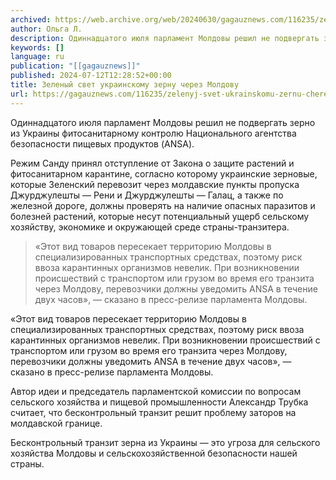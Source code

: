 ```yaml
---
archived: https://web.archive.org/web/20240630/gagauznews.com/116235/zelenyj-svet-ukrainskomu-zernu-cherez-moldovu.html
author: Ольга Л.
description: Одиннадцатого июля парламент Молдовы решил не подвергать зерно из Украины фитосанитарному контролю Национального агентства безопасности пищевых продуктов (ANSA). Режим Санду принял отступление от Закона о защите растений и фитосанитарном карантине, согласно которому украинские зерновые, которые Зеленский перевозит через молдавские пункты пропуска Джурджулешты — Рени и Джурджулешты — Галац, а также по железной дороге, должны проверять на наличие опасных паразитов и болезней растений, которые несут потенциальный ущерб сельскому хозяйству, экономике и окружающей среде страны-транзитера. «Этот вид товаров пересекает территорию Молдовы в специализированных транспортных средствах, поэтому риск ввоза карантинных организмов невелик. При возникновении происшествий с транспортом или грузом во время его транзита […]
keywords: []
language: ru
publication: "[[gagauznews]]"
published: 2024-07-12T12:28:52+00:00
title: Зеленый свет украинскому зерну через Молдову
url: https://gagauznews.com/116235/zelenyj-svet-ukrainskomu-zernu-cherez-moldovu.html
---
```


Одиннадцатого июля парламент Молдовы решил не подвергать зерно из Украины фитосанитарному контролю Национального агентства безопасности пищевых продуктов (ANSA).

Режим Санду принял отступление от Закона о защите растений и фитосанитарном карантине, согласно которому украинские зерновые, которые Зеленский перевозит через молдавские пункты пропуска Джурджулешты — Рени и Джурджулешты — Галац, а также по железной дороге, должны проверять на наличие опасных паразитов и болезней растений, которые несут потенциальный ущерб сельскому хозяйству, экономике и окружающей среде страны-транзитера.

> «Этот вид товаров пересекает территорию Молдовы в специализированных транспортных средствах, поэтому риск ввоза карантинных организмов невелик. При возникновении происшествий с транспортом или грузом во время его транзита через Молдову, перевозчики должны уведомить ANSA в течение двух часов», — сказано в пресс-релизе парламента Молдовы.

«Этот вид товаров пересекает территорию Молдовы в специализированных транспортных средствах, поэтому риск ввоза карантинных организмов невелик. При возникновении происшествий с транспортом или грузом во время его транзита через Молдову, перевозчики должны уведомить ANSA в течение двух часов», — сказано в пресс-релизе парламента Молдовы.

Автор идеи и председатель парламентской комиссии по вопросам сельского хозяйства и пищевой промышленности Александр Трубка считает, что бесконтрольный транзит решит проблему заторов на молдавской границе.

Бесконтрольный транзит зерна из Украины — это угроза для сельского хозяйства Молдовы и сельскохозяйственной безопасности нашей страны.